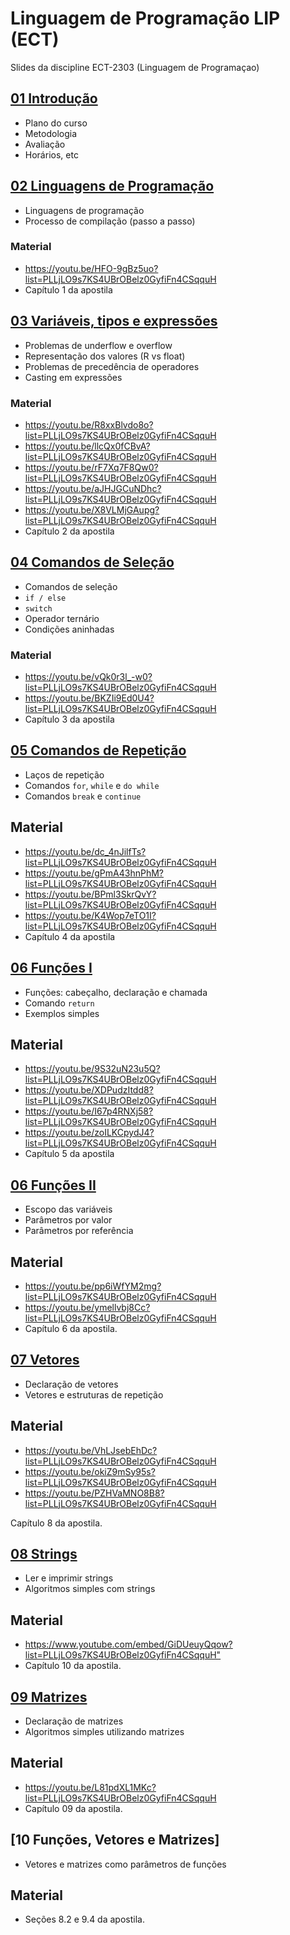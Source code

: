 # Linguagem de Programação LIP (ECT)
Slides da discipline ECT-2303 (Linguagem de Programaçao)

 
## [01 Introdução](./01-intro)

 - Plano do curso
 - Metodologia 
 - Avaliação
 - Horários, etc

## [02 Linguagens de Programação](./02-ling-prog)

 - Linguagens de programação
 - Processo de compilação (passo a passo)
 
### Material
 - <https://youtu.be/HFO-9gBz5uo?list=PLLjLO9s7KS4UBrOBelz0GyfiFn4CSqquH>
 - Capítulo 1 da apostila

## [03 Variáveis, tipos e expressões](03-var-tipos)

 - Problemas de underflow e overflow 
 - Representação dos valores (R vs float)
 - Problemas de precedência de operadores
 - Casting em expressões 

### Material
 - <https://youtu.be/R8xxBlvdo8o?list=PLLjLO9s7KS4UBrOBelz0GyfiFn4CSqquH>
 - <https://youtu.be/llcQx0fCBvA?list=PLLjLO9s7KS4UBrOBelz0GyfiFn4CSqquH>
 - <https://youtu.be/rF7Xq7F8Qw0?list=PLLjLO9s7KS4UBrOBelz0GyfiFn4CSqquH>
 - <https://youtu.be/aJHJGCuNDhc?list=PLLjLO9s7KS4UBrOBelz0GyfiFn4CSqquH>
 - <https://youtu.be/X8VLMjGAupg?list=PLLjLO9s7KS4UBrOBelz0GyfiFn4CSqquH>
 - Capítulo 2 da apostila 

## [04 Comandos de Seleção](04-if)
- Comandos de seleção
- `if / else`
- `switch`
- Operador ternário 
- Condições aninhadas 

### Material
- <https://youtu.be/vQk0r3l_-w0?list=PLLjLO9s7KS4UBrOBelz0GyfiFn4CSqquH>
- <https://youtu.be/BKZIi9Ed0U4?list=PLLjLO9s7KS4UBrOBelz0GyfiFn4CSqquH>
- Capítulo 3 da apostila

## [05 Comandos de Repetição](05-loop)
- Laços de repetição
- Comandos `for`, `while` e `do while`
- Comandos `break` e `continue` 

## Material
- <https://youtu.be/dc_4nJilfTs?list=PLLjLO9s7KS4UBrOBelz0GyfiFn4CSqquH>
- <https://youtu.be/gPmA43hnPhM?list=PLLjLO9s7KS4UBrOBelz0GyfiFn4CSqquH>
- <https://youtu.be/BPml3SkrQvY?list=PLLjLO9s7KS4UBrOBelz0GyfiFn4CSqquH>
- <https://youtu.be/K4Wop7eTO1I?list=PLLjLO9s7KS4UBrOBelz0GyfiFn4CSqquH>
- Capítulo 4 da apostila

## [06 Funções I](06-funcoesI)
- Funções: cabeçalho, declaração e chamada
- Comando `return`
- Exemplos simples

## Material
- <https://youtu.be/9S32uN23u5Q?list=PLLjLO9s7KS4UBrOBelz0GyfiFn4CSqquH>
- <https://youtu.be/XDPudzItdd8?list=PLLjLO9s7KS4UBrOBelz0GyfiFn4CSqquH>
- <https://youtu.be/I67p4RNXj58?list=PLLjLO9s7KS4UBrOBelz0GyfiFn4CSqquH>
- <https://youtu.be/zoILKCpydJ4?list=PLLjLO9s7KS4UBrOBelz0GyfiFn4CSqquH>
- Capítulo 5 da apostila

## [06 Funções II](06-funcoesII)
- Escopo das variáveis
- Parâmetros por valor
- Parâmetros por referência

## Material
- <https://youtu.be/pp6iWfYM2mg?list=PLLjLO9s7KS4UBrOBelz0GyfiFn4CSqquH>
- <https://youtu.be/ymellvbj8Cc?list=PLLjLO9s7KS4UBrOBelz0GyfiFn4CSqquH>
- Capítulo 6 da apostila. 

## [07 Vetores](07-vetores)
- Declaração de vetores
- Vetores e estruturas de repetição

## Material
- <https://youtu.be/VhLJsebEhDc?list=PLLjLO9s7KS4UBrOBelz0GyfiFn4CSqquH>
- <https://youtu.be/okiZ9mSy95s?list=PLLjLO9s7KS4UBrOBelz0GyfiFn4CSqquH>
- <https://youtu.be/PZHVaMNO8B8?list=PLLjLO9s7KS4UBrOBelz0GyfiFn4CSqquH>

Capítulo 8 da apostila. 

## [08 Strings](08-strings)
- Ler e imprimir strings 
- Algoritmos simples com strings

## Material
- <https://www.youtube.com/embed/GiDUeuyQqow?list=PLLjLO9s7KS4UBrOBelz0GyfiFn4CSqquH">
- Capítulo 10 da apostila. 


## [09 Matrizes](09-matrizes)
- Declaração de matrizes
- Algoritmos simples utilizando matrizes
## Material
- <https://youtu.be/L81pdXL1MKc?list=PLLjLO9s7KS4UBrOBelz0GyfiFn4CSqquH>
- Capítulo 09 da apostila. 

## [10 Funções, Vetores e Matrizes]
- Vetores e matrizes como parâmetros de funções

## Material
- Seções 8.2 e 9.4 da apostila. 
